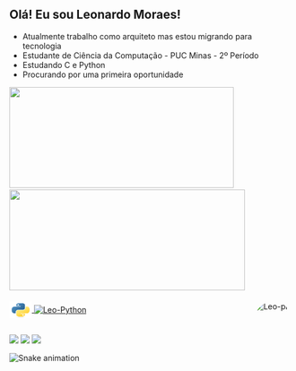 ## Olá! Eu sou Leonardo Moraes!

-  Atualmente trabalho como arquiteto mas estou migrando para tecnologia
-  Estudante de Ciência da Computação - PUC Minas - 2º Período
-  Estudando C e Python
-  Procurando por uma primeira oportunidade

<div>
  <a href="https://github.com/developerleomoraes">
  <img height="180em" width="400em" 
       src="https://github-readme-stats.vercel.app/api?username=developerleomoraes&show_icons=true&theme=dark&include_all_commits=true&count_private=true"/>
  <img height="180em" width="420em" 
       src="https://github-readme-stats.vercel.app/api/top-langs/?username=developerleomoraes&layout=compact&langs_count=7&theme=dark"/>
</div>

<div style="display: inline_block"><br>
  <img align="center" alt="Leo-Python" height="30" width="40" src="https://raw.githubusercontent.com/devicons/devicon/master/icons/python/python-original.svg">
  <img align="center" alt="Leo-Python" height="30" width="40" src="https://cdn.jsdelivr.net/gh/devicons/devicon/icons/c/c-original.svg">
  <img align="right" alt="Leo-pic" height="150" style="border-radius:50px;" src="https://cdn.discordapp.com/attachments/952690717468262510/952690990475530331/icon_leo_gif.gif">
</div>
  
##
  
<div> 
  <a href="https://www.instagram.com/_leomooraes/" target="_blank"><img src="https://img.shields.io/badge/-Instagram-%23E4405F?style=for-the-badge&logo=instagram&logoColor=white" target="_blank"></a> 
  <a href = "mailto:developerleo.it@gmail.com"><img src="https://img.shields.io/badge/-Gmail-%23333?style=for-the-badge&logo=gmail&logoColor=white" target="_blank"></a>
  <a href="https://www.linkedin.com/in/developerleoit/" target="_blank"><img src="https://img.shields.io/badge/-LinkedIn-%230077B5?style=for-the-badge&logo=linkedin&logoColor=white" target="_blank"></a> 
 
  ![Snake animation](https://github.com/developerleomoraes/developerleomoraes/blob/output/github-contribution-grid-snake.svg)
 
</div>
